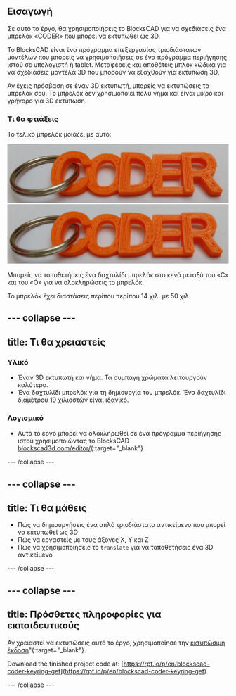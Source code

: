 ## Εισαγωγή

Σε αυτό το έργο, θα χρησιμοποιήσεις το BlocksCAD για να σχεδιάσεις ένα μπρελόκ «CODER» που μπορεί να εκτυπωθεί ως 3D.

Το BlocksCAD είναι ένα πρόγραμμα επεξεργασίας τρισδιάστατων μοντέλων που μπορείς να χρησιμοποιήσεις σε ένα πρόγραμμα περιήγησης ιστού σε υπολογιστή ή tablet. Μεταφέρεις και αποθέτεις μπλοκ κώδικα για να σχεδιάσεις μοντέλα 3D που μπορούν να εξαχθούν για εκτύπωση 3D.

Αν έχεις πρόσβαση σε έναν 3D εκτυπωτή, μπορείς να εκτυπώσεις το μπρελόκ σου. Το μπρελόκ δεν χρησιμοποιεί πολύ νήμα και είναι μικρό και γρήγορο για 3D εκτύπωση.

### Τι θα φτιάξεις

Το τελικό μπρελόκ μοιάζει με αυτό:

![στιγμιότυπο οθόνης](images/coder-keyring.png) ![στιγμιότυπο οθόνης](images/coder-keyring.png)

Μπορείς να τοποθετήσεις ένα δαχτυλίδι μπρελόκ στο κενό μεταξύ του «C» και του «O» για να ολοκληρώσεις το μπρελόκ.

Το μπρελόκ έχει διαστάσεις περίπου περίπου 14 χιλ. με 50 χιλ.

--- collapse ---
---
title: Τι θα χρειαστείς
---

### Υλικό

+ Έναν 3D εκτυπωτή και νήμα. Τα συμπαγή χρώματα λειτουργούν καλύτερα.
+ Ένα δαχτυλίδι μπρελόκ για τη δημιουργία του μπρελόκ. Ένα δαχτυλίδι διαμέτρου 19 χιλιοστών είναι ιδανικό.

### Λογισμικό

+ Αυτό το έργο μπορεί να ολοκληρωθεί σε ένα πρόγραμμα περιήγησης ιστού χρησιμοποιώντας το BlocksCAD [blockscad3d.com/editor/](https://www.blockscad3d.com/editor){:target="_blank"}

--- /collapse ---

--- collapse ---
---
title: Τι θα μάθεις
---

+ Πώς να δημιουργήσεις ένα απλό τρισδιάστατο αντικείμενο που μπορεί να εκτυπωθεί ως 3D
+ Πώς να εργαστείς με τους άξονες X, Y και Z
+ Πώς να χρησιμοποιήσεις το `translate` για να τοποθετήσεις ένα 3D αντικείμενο

--- /collapse ---

--- collapse ---
---
title: Πρόσθετες πληροφορίες για εκπαιδευτικούς
---

Αν χρειαστεί να εκτυπώσεις αυτό το έργο, χρησιμοποίησε την [εκτυπώσιμη έκδοση](https://projects.raspberrypi.org/en/projects/blockscad-coder-keyring/print)"{:target="_blank"}.

Download the finished project code at: [https://rpf.io/p/en/blockscad-coder-keyring-get](https://rpf.io/p/en/blockscad-coder-keyring-get).

--- /collapse ---
